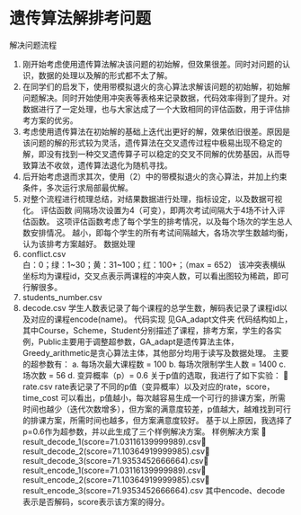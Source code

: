 # 遗传算法解排考问题

解决问题流程
1. 刚开始考虑使用遗传算法解决该问题的初始解，但效果很差。同时对问题的认识，数据的处理以及解的形式都不太了解。
2. 在同学们的启发下，使用带模拟退火的贪心算法求解该问题的初始解，初始解问题解决。同时开始使用冲突表等表格来记录数据，代码效率得到了提升。对数据进行了一定处理，也与大家达成了一个大致相同的评估函数，用于评估排考方案的优劣。
3. 考虑使用遗传算法在初始解的基础上迭代出更好的解，效果依旧很差。原因是该问题的解的形式较为灵活，遗传算法在交叉遗传过程中极易出现不稳定的解，即没有找到一种交叉遗传算子可以稳定的交叉不同解的优势基因，从而导致算法不收敛，遗传算法退化为随机寻找。
4. 后开始考虑退而求其次，使用（2）中的带模拟退火的贪心算法，并加上约束条件，多次运行求局部最优解。
5. 对整个流程进行梳理总结，对结果数据进行处理，指标设定，以及数据可视化。
评估函数
间隔场次设置为4（可变），即两次考试间隔大于4场不计入评估函数。
这项评估函数考虑了每个学生的排考情况，以及每个场次的学生总人数安排情况。
越小，即每个学生的所有考试间隔越大，各场次学生数越均衡，认为该排考方案越好。
数据处理
1.  conflict.csv  
 白：0；绿：1~30；黄：31~100；红：100+；（max = 652）
该冲突表横纵坐标均为课程id，交叉点表示两课程的冲突人数，可以看出图较为稀疏，即可行解很多。
2. students_number.csv
3. decode.csv
学生人数表记录了每个课程的总学生数，解码表记录了课程id以及对应的课程encode(name)。
代码实现
见GA_adapt文件夹
代码结构如上，其中Course，Scheme，Student分别描述了课程，排考方案，学生的各实例，Public主要用于调整超参数，GA_adapt是遗传算法主体，Greedy_arithmetic是贪心算法主体，其他部分均用于读写及数据处理。
主要的超参数有：
a. 每场次最大课程数 = 100 
b. 每场次限制学生人数 = 1400
c. 场次数 = 56
d. 变异概率（p）= 0.6
关于p值的选取，我进行了如下实验：
📎rate.csv
rate表记录了不同的p值（变异概率）以及对应的rate，score，time_cost
可以看出，p值越小，每次越容易生成一个可行的排课方案，所需时间也越少（迭代次数增多），但方案的满意度较差，p值越大，越难找到可行的排课方案，所需时间也越多，但方案满意度较好。
基于以上原因，我选择了p=0.6作为超参数，并以此生成了三个样例解决方案。
样例解决方案
📎result_decode_1(score=71.03116139999989).csv📎result_decode_2(score=71.10364919999985).csv📎result_decode_3(score=71.9353452666664).csv📎result_encode_1(score=71.03116139999989).csv📎result_encode_2(score=71.10364919999985).csv📎result_encode_3(score=71.9353452666664).csv
其中encode、decode表示是否解码，score表示该方案的得分。
